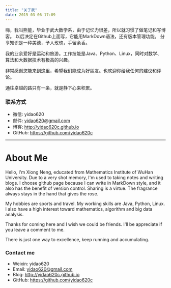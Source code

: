 ```yaml
---
title: "关于我"
date: 2015-03-06 17:09
---
```


嗨，我叫熊能，毕业于武大数学系，由于记忆力很差，所以就习惯了做笔记和写博客。
以后决定在Github上面写，它能用MarkDown语法，还有版本管理功能。
分享知识是一种美德，予人玫瑰，手留余香。

我的业余爱好是运动和旅游。工作技能是Java、Python、Linux，同时对数学、算法和大数据技术有极高的兴趣。

非常感谢您能来到这里，希望我们能成为好朋友。也欢迎你给我任何的建议和评论。

通往卓越的路只有一条，就是静下心来积累。

### 联系方式

* 微信: yidao620
* 邮件: <yidao620@gmail.com>
* 博客: <http://yidao620c.github.io>
* GitHub: <https://github.com/yidao620c>

----------

# About Me

Hello, I'm Xiong Neng, educated from Mathematics Institute of WuHan University.
Due to a very shot memory, I'm used to taking notes and writing blogs.
I choose github page because I can write in MarkDown style,
and it also has the benefit of version control.
Sharing is a virtue. The fragrance always stays in the hand that gives the rose.

My hobbies are sports and travel. My working skills are Java, Python, Linux.
I also have a high interest toward mathematics, algorithm and big data analysis.

Thanks for coming here and I wish we could be friends.
I'll be appreciate if you leave a comment to me.

There is just one way to excellence, keep running and accumulating.

### Contact me

* Weixin: yidao620
* Email: <yidao620@gmail.com>
* Blog: <http://yidao620c.github.io>
* GitHub: <https://github.com/yidao620c>
